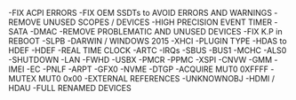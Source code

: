 -FIX ACPI ERRORS-FIX OEM SSDTs to AVOID ERRORS AND WARNINGS-REMOVE UNUSED SCOPES / DEVICES-HIGH PRECISION EVENT TIMER-SATA-DMAC-REMOVE PROBLEMATIC AND UNUSED DEVICES-FIX K.P in REBOOT-SLPB-DARWIN / WINDOWS 2015-XHCI-PLUGIN TYPE-HDAS to HDEF-HDEF-REAL TIME CLOCK-ARTC-IRQs-SBUS-BUS1-MCHC-ALS0-SHUTDOWN-LAN-FWHD-USBX-PMCR-PPMC-XSPI-CNVW-GMM-IMEI-EC-PNLF-ARPT-GFX0-NVME-DTGP-ACQUIRE MUT0 0XFFFF-MUTEX MUT0 0x00-EXTERNAL REFERENCES-UNKNOWNOBJ-HDMI / HDAU-FULL RENAMED DEVICES